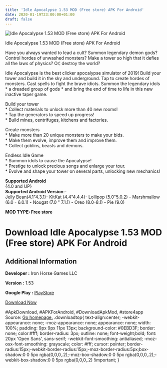```yaml
---
title: 'Idle Apocalypse 1.53 MOD (Free store) APK For Android'
date: 2020-01-19T23:00:00+01:00
draft: false
---
```


![Idle Apocalypse 1.53 MOD (Free store) APK For Android](https://i2.wp.com/apkhome.net/wp-content/uploads/2020/01/Idle-Apocalypse-1.53-MOD-Free-store.png "Idle Apocalypse 1.53 MOD (Free store) APK For Android")

  

Idle Apocalypse 1.53 MOD (Free store) APK For Android

Have you always wanted to lead a cult? Summon legendary demon gods? Control hordes of unwashed monsters? Make a tower so high that it defies all the laws of physics? Or¦ destroy the world?

Idle Apocalypse is the best clicker apocalypse simulator of 2019! Build your tower and build it in the sky and underground. Tap to create hordes of monsters. Cast spells to fight the brave idiots. Summon the legendary idols \* a dreaded group of gods \* and bring the end of time to life in this new inactive taper game.

Build your tower  
\* Collect materials to unlock more than 40 new rooms!  
\* Tap the generators to speed up progress!  
\* Build mines, centrifuges, kitchens and factories.

Create monsters  
\* Make more than 20 unique monsters to make your bids.  
\* Make them evolve, improve them and improve them.  
\* Collect goblins, beasts and demons.

Endless Idle Game  
\* Summon idols to cause the Apocalypse!  
\* Prestige to unlock precious songs and enlarge your tour.  
\* Evolve and shape your tower on several parts, unlocking new mechanics!

**Supported Android**  
{4.0 and UP}  
**Supported Android Version**:-  
Jelly Bean(4.1"4.3.1)- KitKat (4.4"4.4.4)- Lollipop (5.0"5.0.2) - Marshmallow (6.0 - 6.0.1) - Nougat (7.0 " 7.1.1) - Oreo (8.0-8.1) - Pie (9.0)

**MOD TYPE: Free store**

Download Idle Apocalypse 1.53 MOD (Free store) APK For Android
==============================================================

Additional Information
----------------------

**Developer :** Iron Horse Games LLC

**Version :** 1.53

**Google Play :** [PlayStore](https://play.google.com/store/apps/details?id=com.grumpyrhinogames.idleapocalypse)

  

[Download Now](https://store4app.co/post/idle-apocalypse-1-53-mod-free-store-apk-for-android_1579460558)

  
#ApkDownload, #APKForAndroid, #DownloadApkMod, #store4app  
Source: [Go homepage.](https://store4app.co/post/idle-apocalypse-1-53-mod-free-store-apk-for-android_1579460558) .downloadtop{ text-align:center; -webkit-appearance: none; -moz-appearance: none; appearance: none; width: 100%; padding: 9px 9px 11px 13px; background-color: #0EBD3F; border: none; color:#fff; border-radius: 3px; outline: none; font-weight;bold; font: 20px 'Open Sans', sans-serif; -webkit-font-smoothing: antialiased; -moz-osx-font-smoothing: grayscale; color: #fff; cursor: pointer; border-radius:15px;-webkit-border-radius:15px;-moz-border-radius:5px;box-shadow:0 0 5px rgba(0,0,0,.2);-moz-box-shadow:0 0 5px rgba(0,0,0,.2);-webkit-box-shadow:0 0 5px rgba(0,0,0,.2) !important; }